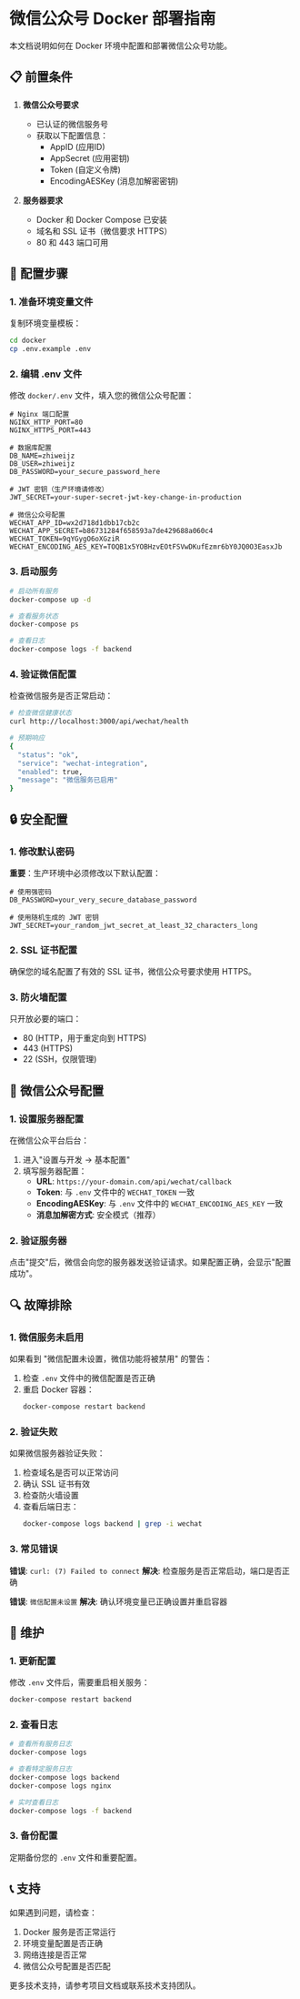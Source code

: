 # 微信公众号 Docker 部署指南

本文档说明如何在 Docker 环境中配置和部署微信公众号功能。

## 📋 前置条件

1. **微信公众号要求**
   - 已认证的微信服务号
   - 获取以下配置信息：
     - AppID (应用ID)
     - AppSecret (应用密钥)
     - Token (自定义令牌)
     - EncodingAESKey (消息加解密密钥)

2. **服务器要求**
   - Docker 和 Docker Compose 已安装
   - 域名和 SSL 证书（微信要求 HTTPS）
   - 80 和 443 端口可用

## 🔧 配置步骤

### 1. 准备环境变量文件

复制环境变量模板：
```bash
cd docker
cp .env.example .env
```

### 2. 编辑 .env 文件

修改 `docker/.env` 文件，填入您的微信公众号配置：

```env
# Nginx 端口配置
NGINX_HTTP_PORT=80
NGINX_HTTPS_PORT=443

# 数据库配置
DB_NAME=zhiweijz
DB_USER=zhiweijz
DB_PASSWORD=your_secure_password_here

# JWT 密钥（生产环境请修改）
JWT_SECRET=your-super-secret-jwt-key-change-in-production

# 微信公众号配置
WECHAT_APP_ID=wx2d718d1dbb17cb2c
WECHAT_APP_SECRET=b86731284f658593a7de429688a060c4
WECHAT_TOKEN=9qYGygO6oXGziR
WECHAT_ENCODING_AES_KEY=TOQB1x5YOBHzvEOtFSVwDKufEzmr6bY0JQ0O3EasxJb
```

### 3. 启动服务

```bash
# 启动所有服务
docker-compose up -d

# 查看服务状态
docker-compose ps

# 查看日志
docker-compose logs -f backend
```

### 4. 验证微信配置

检查微信服务是否正常启动：

```bash
# 检查微信健康状态
curl http://localhost:3000/api/wechat/health

# 预期响应
{
  "status": "ok",
  "service": "wechat-integration",
  "enabled": true,
  "message": "微信服务已启用"
}
```

## 🔒 安全配置

### 1. 修改默认密码

**重要**：生产环境中必须修改以下默认配置：

```env
# 使用强密码
DB_PASSWORD=your_very_secure_database_password

# 使用随机生成的 JWT 密钥
JWT_SECRET=your_random_jwt_secret_at_least_32_characters_long
```

### 2. SSL 证书配置

确保您的域名配置了有效的 SSL 证书，微信公众号要求使用 HTTPS。

### 3. 防火墙配置

只开放必要的端口：
- 80 (HTTP，用于重定向到 HTTPS)
- 443 (HTTPS)
- 22 (SSH，仅限管理)

## 🚀 微信公众号配置

### 1. 设置服务器配置

在微信公众平台后台：

1. 进入"设置与开发 → 基本配置"
2. 填写服务器配置：
   - **URL**: `https://your-domain.com/api/wechat/callback`
   - **Token**: 与 `.env` 文件中的 `WECHAT_TOKEN` 一致
   - **EncodingAESKey**: 与 `.env` 文件中的 `WECHAT_ENCODING_AES_KEY` 一致
   - **消息加解密方式**: 安全模式（推荐）

### 2. 验证服务器

点击"提交"后，微信会向您的服务器发送验证请求。如果配置正确，会显示"配置成功"。

## 🔍 故障排除

### 1. 微信服务未启用

如果看到 "微信配置未设置，微信功能将被禁用" 的警告：

1. 检查 `.env` 文件中的微信配置是否正确
2. 重启 Docker 容器：
   ```bash
   docker-compose restart backend
   ```

### 2. 验证失败

如果微信服务器验证失败：

1. 检查域名是否可以正常访问
2. 确认 SSL 证书有效
3. 检查防火墙设置
4. 查看后端日志：
   ```bash
   docker-compose logs backend | grep -i wechat
   ```

### 3. 常见错误

**错误**: `curl: (7) Failed to connect`
**解决**: 检查服务是否正常启动，端口是否正确

**错误**: `微信配置未设置`
**解决**: 确认环境变量已正确设置并重启容器

## 📝 维护

### 1. 更新配置

修改 `.env` 文件后，需要重启相关服务：

```bash
docker-compose restart backend
```

### 2. 查看日志

```bash
# 查看所有服务日志
docker-compose logs

# 查看特定服务日志
docker-compose logs backend
docker-compose logs nginx

# 实时查看日志
docker-compose logs -f backend
```

### 3. 备份配置

定期备份您的 `.env` 文件和重要配置。

## 📞 支持

如果遇到问题，请检查：

1. Docker 服务是否正常运行
2. 环境变量配置是否正确
3. 网络连接是否正常
4. 微信公众号配置是否匹配

更多技术支持，请参考项目文档或联系技术支持团队。
